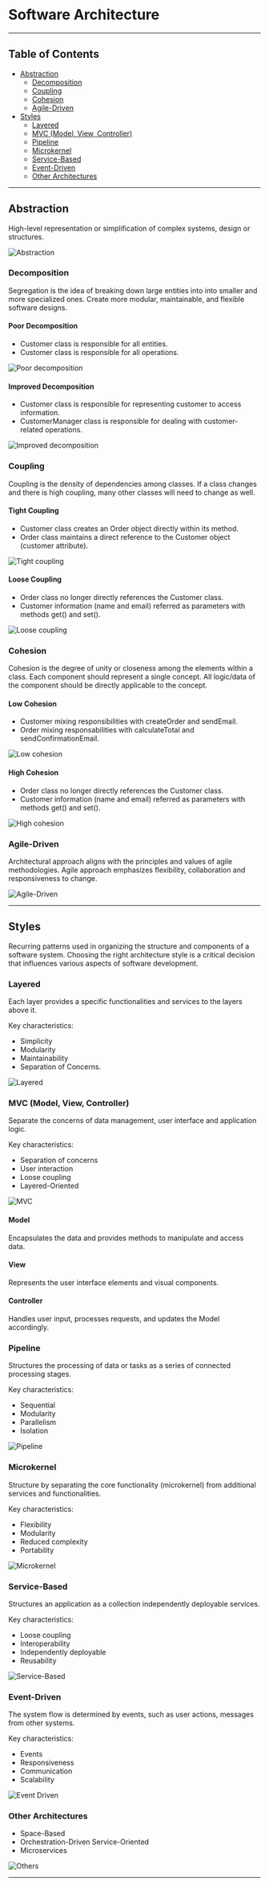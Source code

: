 # Software Architecture

---

## Table of Contents

- [Abstraction](#abstraction)
  - [Decomposition](#decomposition)
  - [Coupling](#coupling)
  - [Cohesion](#cohesion)
  - [Agile-Driven](#agile-driven)
- [Styles](#styles)
  - [Layered](#layered)
  - [MVC (Model, View, Controller)](#mvc-model-view-controller)
  - [Pipeline](#pipeline)
  - [Microkernel](#microkernel)
  - [Service-Based](#service-based)
  - [Event-Driven](#event-driven)
  - [Other Architectures](#other-architectures)

---

## Abstraction

High-level representation or simplification of complex systems, design or structures.

![Abstraction](./images/image1.png)

### Decomposition

Segregation is the idea of breaking down large entities into into smaller and more specialized ones. Create more modular, maintainable, and flexible software designs.

#### Poor Decomposition

- Customer class is responsible for all entities.
- Customer class is responsible for all operations.

![Poor decomposition](./images/image2.png)

#### Improved Decomposition

- Customer class is responsible for representing customer to access information.
- CustomerManager class is responsible for dealing with customer-related operations.

![Improved decomposition](./images/image3.png)

### Coupling

Coupling is the density of dependencies among classes. If a class changes and there is high coupling, many other classes will need to change as well.

#### Tight Coupling

- Customer class creates an Order object directly within its method.
- Order class maintains a direct reference to the Customer object (customer attribute).

![Tight coupling](./images/image4.png)

#### Loose Coupling

- Order class no longer directly references the Customer class.
- Customer information (name and email) referred as parameters with methods get() and set().

![Loose coupling](./images/image5.png)

### Cohesion

Cohesion is the degree of unity or closeness among the elements within a class. Each component should represent a single concept. All logic/data of the component should be directly applicable to the concept.

#### Low Cohesion

- Customer mixing responsibilities with createOrder and sendEmail.
- Order mixing responsabilities with calculateTotal and sendConfirmationEmail.

![Low cohesion](./images/image6.png)

#### High Cohesion

- Order class no longer directly references the Customer class.
- Customer information (name and email) referred as parameters with methods get() and set().

![High cohesion](./images/image7.png)

### Agile-Driven

Architectural approach aligns with the principles and values of agile methodologies. Agile approach emphasizes flexibility, collaboration and responsiveness to change.

![Agile-Driven](./images/image8.png)

---

## Styles

Recurring patterns used in organizing the structure and components of a software system. Choosing the right architecture style is a critical decision that influences various aspects of software development.

### Layered

Each layer provides a specific functionalities and services to the layers above it.

Key characteristics:

- Simplicity
- Modularity
- Maintainability
- Separation of Concerns.

![Layered](./images/image9.png)

### MVC (Model, View, Controller)

Separate the concerns of data management, user interface and application logic.

Key characteristics:

- Separation of concerns
- User interaction
- Loose coupling
- Layered-Oriented

![MVC](./images/image10.png)

#### Model

Encapsulates the data and provides methods to manipulate and access data.

#### View

Represents the user interface elements and visual components.

#### Controller

Handles user input, processes requests, and updates the Model accordingly.

### Pipeline

Structures the processing of data or tasks as a series of connected processing stages.

Key characteristics:

- Sequential
- Modularity
- Parallelism
- Isolation

![Pipeline](./images/image11.png)

### Microkernel

Structure by separating the core functionality (microkernel) from additional services and functionalities.

Key characteristics:

- Flexibility
- Modularity
- Reduced complexity
- Portability

![Microkernel](./images/image12.png)

### Service-Based

Structures an application as a collection independently deployable services.

Key characteristics:

- Loose coupling
- Interoperability
- Independently deployable
- Reusability

![Service-Based](./images/image13.png)

### Event-Driven

The system flow is determined by events, such as user actions, messages from other systems.

Key characteristics:

- Events
- Responsiveness
- Communication
- Scalability

![Event Driven](./images/image14.png)

### Other Architectures

- Space-Based
- Orchestration-Driven Service-Oriented
- Microservices

![Others](./images/image15.png)

---

